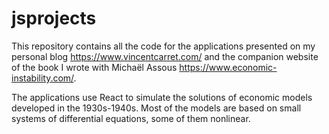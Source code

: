 # jsprojects
This repository contains all the code for the applications presented on my personal blog https://www.vincentcarret.com/ and the companion website of the book I wrote with Michaël Assous https://www.economic-instability.com/.

The applications use React to simulate the solutions of economic models developed in the 1930s-1940s. Most of the models are based on small systems of differential equations, some of them nonlinear.
